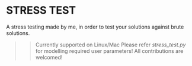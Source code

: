 # STRESS TEST
A stress testing made by me, in order to test your solutions against brute solutions.
>> Currently supported on Linux/Mac
Please refer *stress_test.py* for modelling required user parameters!
All contributions are welcomed!
